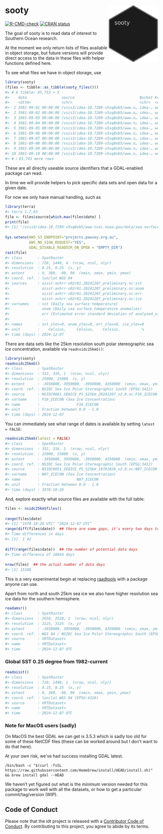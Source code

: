 
<!-- README.md is generated from README.Rmd. Please edit that file -->

# sooty <img src="man/figures/hex-sooty.png" align="right" height="188" />

<!-- badges: start -->

[![R-CMD-check](https://github.com/mdsumner/sooty/actions/workflows/R-CMD-check.yaml/badge.svg)](https://github.com/mdsumner/sooty/actions/workflows/R-CMD-check.yaml)
[![CRAN
status](https://www.r-pkg.org/badges/version/sooty)](https://CRAN.R-project.org/package=sooty)
<!-- badges: end -->

The goal of sooty is to read data of interest to Southern Ocean
research.

At the moment we only return lists of files available in object storage,
but future versions will provide direct access to the data in these
files with helper functions defined here.

To see what files we have in object storage, use

``` r
library(sooty)
(files <- tibble::as_tibble(sooty_files()))
#> # A tibble: 65,753 × 5
#>    date                source                              Bucket Key   protocol
#>    <dttm>              <chr>                               <chr>  <chr> <chr>   
#>  1 1981-09-01 00:00:00 /vsis3/idea-10.7289-v5sq8xb5/www.n… idea-… www.… /vsis3  
#>  2 1981-09-02 00:00:00 /vsis3/idea-10.7289-v5sq8xb5/www.n… idea-… www.… /vsis3  
#>  3 1981-09-03 00:00:00 /vsis3/idea-10.7289-v5sq8xb5/www.n… idea-… www.… /vsis3  
#>  4 1981-09-04 00:00:00 /vsis3/idea-10.7289-v5sq8xb5/www.n… idea-… www.… /vsis3  
#>  5 1981-09-05 00:00:00 /vsis3/idea-10.7289-v5sq8xb5/www.n… idea-… www.… /vsis3  
#>  6 1981-09-06 00:00:00 /vsis3/idea-10.7289-v5sq8xb5/www.n… idea-… www.… /vsis3  
#>  7 1981-09-07 00:00:00 /vsis3/idea-10.7289-v5sq8xb5/www.n… idea-… www.… /vsis3  
#>  8 1981-09-08 00:00:00 /vsis3/idea-10.7289-v5sq8xb5/www.n… idea-… www.… /vsis3  
#>  9 1981-09-09 00:00:00 /vsis3/idea-10.7289-v5sq8xb5/www.n… idea-… www.… /vsis3  
#> 10 1981-09-10 00:00:00 /vsis3/idea-10.7289-v5sq8xb5/www.n… idea-… www.… /vsis3  
#> # ℹ 65,743 more rows
```

These are all directly useable source identifiers that a GDAL-enabled
package can read.

In time we will provide helpers to pick specific data sets and open data
for a given date.

For now we only have manual handling, such as

``` r
library(terra)
#> terra 1.7.83
file <- files$source[which.max(files$date) ]
print(file)
#> [1] "/vsis3/idea-10.7289-v5sq8xb5/www.ncei.noaa.gov/data/sea-surface-temperature-optimum-interpolation/v2.1/access/avhrr/202412/oisst-avhrr-v02r01.20241207_preliminary.nc"

Sys.setenv(AWS_S3_ENDPOINT="projects.pawsey.org.au", 
           AWS_NO_SIGN_REQUEST="YES",
           GDAL_DISABLE_READDIR_ON_OPEN = "EMPTY_DIR")
rast(file)
#> class       : SpatRaster 
#> dimensions  : 720, 1440, 4  (nrow, ncol, nlyr)
#> resolution  : 0.25, 0.25  (x, y)
#> extent      : 0, 360, -90, 90  (xmin, xmax, ymin, ymax)
#> coord. ref. : lon/lat WGS 84 
#> sources     : oisst-avhrr-v02r01.20241207_preliminary.nc:sst  
#>               oisst-avhrr-v02r01.20241207_preliminary.nc:anom  
#>               oisst-avhrr-v02r01.20241207_preliminary.nc:err  
#>               oisst-avhrr-v02r01.20241207_preliminary.nc:ice  
#> varnames    : sst (Daily sea surface temperature) 
#>               anom (Daily sea surface temperature anomalies) 
#>               err (Estimated error standard deviation of analysed_sst) 
#>               ...
#> names       : sst_zlev=0, anom_zlev=0, err_zlev=0, ice_zlev=0 
#> unit        :    Celsius,     Celsius,    Celsius,          % 
#> time (days) : 2024-12-07
```

There are data sets like the 25km resolution south polar stereographic
sea ice concentration, available via `readnsidc25kmS()`:

``` r
library(sooty)
readnsidc25kmS()
#> class       : SpatRaster 
#> dimensions  : 332, 316, 1  (nrow, ncol, nlyr)
#> resolution  : 25000, 25000  (x, y)
#> extent      : -3950000, 3950000, -3950000, 4350000  (xmin, xmax, ymin, ymax)
#> coord. ref. : NSIDC Sea Ice Polar Stereographic South (EPSG:3412) 
#> source      : NSIDC0081_SEAICE_PS_S25km_20241207_v2.0.nc:F16_ICECON 
#> varname     : F16_ICECON (Sea Ice Concentration) 
#> name        :                 F16_ICECON 
#> unit        : Fraction between 0.0 - 1.0 
#> time (days) : 2024-12-07
```

You can immediately see what range of dates is available by setting
`latest = FALSE`:

``` r
readnsidc25kmS(latest = FALSE)
#> class       : SpatRaster 
#> dimensions  : 332, 316, 1  (nrow, ncol, nlyr)
#> resolution  : 25000, 25000  (x, y)
#> extent      : -3950000, 3950000, -3950000, 4350000  (xmin, xmax, ymin, ymax)
#> coord. ref. : NSIDC Sea Ice Polar Stereographic South (EPSG:3412) 
#> source      : NSIDC0051_SEAICE_PS_S25km_19781026_v2.0.nc:N07_ICECON 
#> varname     : N07_ICECON (Sea Ice Concentration) 
#> name        :                 N07_ICECON 
#> unit        : Fraction between 0.0 - 1.0 
#> time (days) : 1978-10-26
```

And, explore exactly what source files are available with the full
table:

``` r
files <- nsidc25kmSfiles()

range(files$date)
#> [1] "1978-10-26 UTC" "2024-12-07 UTC"
range(diff(files$date))  ## there are some gaps, it's every two days to start and some are missing
#> Time differences in days
#> [1]  1 42

diff(range(files$date))  ## the number of potential data days
#> Time difference of 16844 days

nrow(files)  ## the actual number of data days
#> [1] 15188
```

This is a very experimental begin at replacing
[raadtools](https://github.com/AustralianAntarcticDivision/raadtools)
with a package anyone can use.

Apart from north and south 25km sea ice we also have higher resolution
sea ice data for the southern hemisphere.

``` r
readamsr()
#> class       : SpatRaster 
#> dimensions  : 2656, 2528, 1  (nrow, ncol, nlyr)
#> resolution  : 3125, 3125  (x, y)
#> extent      : -3950000, 3950000, -3950000, 4350000  (xmin, xmax, ymin, ymax)
#> coord. ref. : WGS 84 / NSIDC Sea Ice Polar Stereographic South (EPSG:3976) 
#> source      : VRTDataset> 
#> name        : VRTDataset> 
#> time        : 2024-12-07 UTC
```

### Global SST 0.25 degree from 1982-current

``` r
readoisst()
#> class       : SpatRaster 
#> dimensions  : 720, 1440, 1  (nrow, ncol, nlyr)
#> resolution  : 0.25, 0.25  (x, y)
#> extent      : 0, 360, -90, 90  (xmin, xmax, ymin, ymax)
#> coord. ref. : lon/lat WGS 84 (EPSG:4326) 
#> source      : VRTDataset> 
#> name        : VRTDataset> 
#> time        : 2024-12-07 UTC
```

### Note for MacOS users (sadly)

On MacOS the best GDAL we can get is 3.5.3 which is sadly too old for
some of these NetCDF files (these can be worked around but I don’t want
to do that here).

At your own risk, we’ve had success installing GDAL latest.

    /bin/bash -c "$(curl -fsSL https://raw.githubusercontent.com/Homebrew/install/HEAD/install.sh)" && brew install gdal --HEAD

We haven’t yet figured out what is the minimum version needed for this
package to work well with all the datasets, or how to get a particular
commit/tag/version (WIP).

## Code of Conduct

Please note that the idt project is released with a [Contributor Code of
Conduct](https://contributor-covenant.org/version/2/1/CODE_OF_CONDUCT.html).
By contributing to this project, you agree to abide by its terms.
